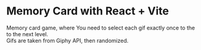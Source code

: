 # Memory Card with React + Vite
Memory card game, where You need to select each gif exactly once to the to the next level. 
<br>
Gifs are taken from Giphy API, then randomized.

